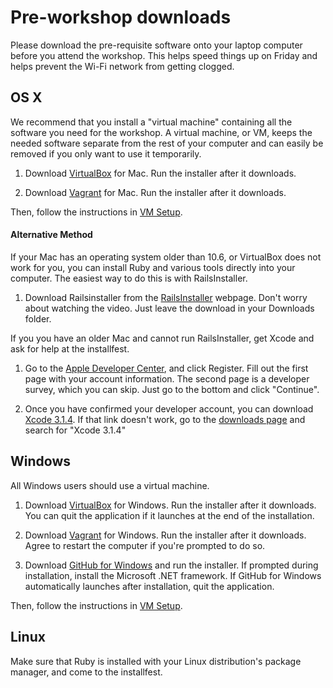 # Pre-workshop downloads

Please download the pre-requisite software onto your laptop computer before you attend the workshop. This helps speed things up on Friday and helps prevent the Wi-Fi network from getting clogged.

## OS X

We recommend that you install a "virtual machine" containing all the software you need for the workshop. A virtual machine, or VM, keeps the needed software separate from the rest of your computer and can easily be removed if you only want to use it temporarily.

1. Download [VirtualBox](http://download.virtualbox.org/virtualbox/4.2.18/VirtualBox-4.2.18-88780-OSX.dmg) for Mac. Run the installer after it downloads.

2. Download [Vagrant](http://files.vagrantup.com/packages/db8e7a9c79b23264da129f55cf8569167fc22415/Vagrant-1.3.3.dmg) for Mac. Run the installer after it downloads.

Then, follow the instructions in [VM Setup](/vm_setup).

#### Alternative Method

If your Mac has an operating system older than 10.6, or VirtualBox does not work for you, you can install Ruby and various tools directly into your computer. The easiest way to do this is with RailsInstaller.

1. Download Railsinstaller from the <a href="http://railsinstaller.org" target="_blank">RailsInstaller</a> webpage.
   Don't worry about watching the video. Just leave the download in your Downloads folder.

If you you have an older Mac and cannot run RailsInstaller, get Xcode and ask for help at the installfest.

1. Go to the [Apple Developer Center](https://developer.apple.com/downloads), and click Register. Fill out the first page with your account information. The second page is a developer survey, which you can skip. Just go to the bottom and click "Continue".

2. Once you have confirmed your developer account, you can download [Xcode 3.1.4](http://adcdownload.apple.com/Developer_Tools/xcode_3.1.4_developer_tools/xcode314_2809_developerdvd.dmg). If that link doesn't work, go to the [downloads page](https://developer.apple.com/downloads) and search for "Xcode 3.1.4"

## Windows

All Windows users should use a virtual machine.

1. Download [VirtualBox](http://download.virtualbox.org/virtualbox/4.2.18/VirtualBox-4.2.18-88781-Win.exe) for Windows. Run the installer after it downloads. You can quit the application if it launches at the end of the installation.

2. Download [Vagrant](http://files.vagrantup.com/packages/db8e7a9c79b23264da129f55cf8569167fc22415/Vagrant_1.3.3.msi) for Windows. Run the installer after it downloads. Agree to restart the computer if you're prompted to do so.

3. Download [GitHub for Windows](http://windows.github.com/) and run the installer. If prompted during installation, install the Microsoft .NET framework. If GitHub for Windows automatically launches after installation, quit the application.

Then, follow the instructions in [VM Setup](/vm_setup).

## Linux

Make sure that Ruby is installed with your Linux distribution's package manager, and come to the installfest.
